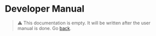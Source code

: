 # Developer Manual

> :warning: This documentation is empty. It will be written after the user manual is done. Go [back].

[back]: ../README.md#getting-started